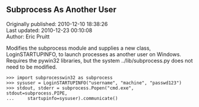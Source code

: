 ## Subprocess As Another User  
Originally published: 2010-12-10 18:38:26  
Last updated: 2010-12-23 00:10:08  
Author: Eric Pruitt  
  
Modifies the subprocess module and supplies a new class, LoginSTARTUPINFO, to launch processes as another user on Windows. Requires the pywin32 libraries, but the system ../lib/subprocess.py does not need to be modified.

    >>> import subprocesswin32 as subprocess
    >>> sysuser = LoginSTARTUPINFO("username", "machine", "passwd123")
    >>> stdout, stderr = subprocess.Popen("cmd.exe", stdout=subprocess.PIPE,
    ...     startupinfo=sysuser).communicate()